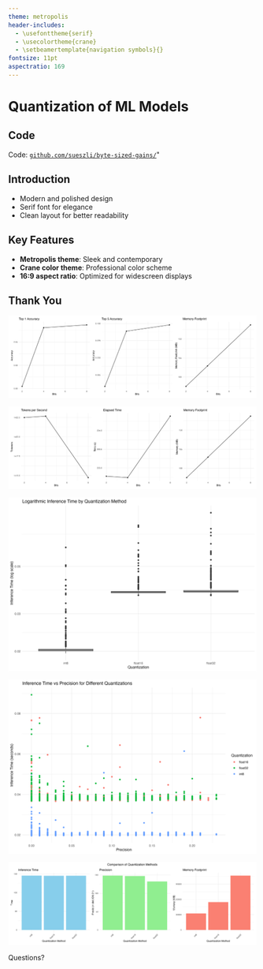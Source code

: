 ```yaml
---
theme: metropolis
header-includes:
  - \usefonttheme{serif}
  - \usecolortheme{crane}
  - \setbeamertemplate{navigation symbols}{}
fontsize: 11pt
aspectratio: 169
---
```


# Quantization of ML Models

## Code

Code: [`github.com/sueszli/byte-sized-gains/`](https://github.com/sueszli/byte-sized-gains/)"

## Introduction

- Modern and polished design
- Serif font for elegance
- Clean layout for better readability

## Key Features

- **Metropolis theme**: Sleek and contemporary
- **Crane color theme**: Professional color scheme
- **16:9 aspect ratio**: Optimized for widescreen displays

## Thank You

![Accuracy vs. Memory Footprint](docs/assets/lang-plot0.png)

![Inference Speed vs. Memory Footprint](docs/assets/lang-plot1.png)

![ODM: Logarithmic Inference Time box plot](docs/assets/det-plot2.png)


![ODM: Inference Time vs. IoU Precision scatter plot](docs/assets/det-plot1.png)

![ODM: Inference Time vs. IoU Precision Bar plots](docs/assets/det-plot0.png)

Questions?


<!-- 
# Introduction

In recent years, object detection models (ODMs) and large language models (LLMs) have made unprecedented progress in computer vision and natural language processing, respectively. These deep neural networks have found applications across various domains, from autonomous vehicles and surveillance systems to chatbots and content generation. However, the increasing complexity and size of these models have led to significant computational and energy demands, posing challenges for widespread deployment and raising concerns about their environmental impact.

As the global community grapples with climate change and the urgent need for sustainable technologies, the optimization of ODMs and LLMs has become a critical area of research. Quantization, a technique that reduces the precision of model parameters and activations, has emerged as a promising approach to address these challenges. By converting high-precision floating-point representations to lower-precision formats, quantization can substantially decrease the model's memory footprint and compute usage while compromising predictive performance.

Our project focuses on applying advanced quantization techniques to both ODMs and LLMs, with the dual objectives of **improving their efficiency and reducing their carbon footprint**. We aim to implement quantization methods that enable these models to run on resource-constrained devices while maintaining their accuracy and functionality. By optimizing these models for deployment on edge devices and less powerful hardware, we can reduce the need for energy-intensive cloud computing and data centers, contributing to a more eco-friendly computational landscape.

The quantization of ODMs presents unique challenges due to the spatial nature of visual data and the need for precise localization in detection tasks. For LLMs, the primary obstacles lie in preserving the nuanced relationships between words and maintaining coherence across long sequences. Our project these model-specific issues while exploring commonalities in quantization strategies that can be applied across both domains. Through this project, we seek to demonstrate that quantization can play a crucial role in making advanced machine learning models more accessible and environmentally sustainable. By reducing the computational and energy requirements of ODMs and LLMs, we aim to pave the way for their widespread adoption in eco-conscious applications, ultimately contributing to global efforts in mitigating climate change and promoting sustainable technological development.

# ODM Quantization

In the first part of this project we quantize an object detection model.

#### Challenges

We started this task off by aiming for the stars and comparing the best models we could find on the public "papers with code" leaderboard for the COCO 2017 dataset [^coco]. Then we ran our own experiments to find the most representative models from each architecture family [^family]. We then noticed the DETR family to perform the best, particularly the "facebook/detr-resnet-101-dc5" model, as it generalizes well and was trained on the same dataset we are using, namely COCo-2017.

[^coco]: https://paperswithcode.com/sota/object-detection-on-coco
[^family]: https://github.com/ETH-DISCO/advx-bench/tree/main/analysis/model-selection

But after implementing the entire evaluation pipeline for our experiments in PyTorch we realized Torch XLA builds a shared library, `_XLAC.so` that needs to link to the version of Python it was built with (currently 3.10 or 3.11). And in order to ensure that `import _XLAC` can succeed, we had to update the `LD_LIBRARY_PATH` to the lib directory of our Python environment. This was a major blocker for us as we were unable to resolve this issue even within a docker container. This made us have to pivot to TensorFlow models instead as they are directly supported by LiteRT and do not need a seperate layer of abstraction / translation like PyTorch models do. Additionally the LiteRT compiled models return Tensorflow specific data-types, making it more convenient to just write the whole pipeline in Tensorflow v2.

We started from scratch, but this time instead of looking for state-of-the-art performance we only limited ourselves to those which are compatible with LiteRT. Our first choice was Efficientnet, but we quickly stumbled upon 0-gradient bugs in the int8 quantified version – which we assume is because of the model depth. Additionally the int8 quantization tuning step frequently took over 2 hours to finish on our consumer machine.

We spent 2 full working days trying to mitigate these issues but ended up pivoting again, but this time to `mobilenet_v2` as our base model.

Given the experimental nature of LiteRT and the lack of both community and documentation especially the full integer quantization was very tedious. Both the quantization of weights and the inputs and outputs resulted in many complications, mostly because the authors auf this library didn't implement more fine granular error messages, causing shotgun debugging to be the only viable option whenever issues emerged.

#### Methodology

For the experiment we used the MobileNetV2 model as our base. Our methodology involved quantizing this model using LiteRT with three different configurations: float32, float16, and int8. These represent different levels of quantization, with int8 being the most aggressive in terms of reducing model size and potentially inference speed.

For the int8 quantization, we used a representative dataset of 100 samples from the COCO 2017 training set. This step is crucial for calibrating the quantization process, ensuring that the reduced precision can still accurately represent the distribution of activations in the model.

We then evaluated these quantized models on a subset of 1500 images from the COCO 2017 validation set. For each image, we preprocessed it to match the input requirements of our model, including resizing to 300x300 pixels and normalizing the pixel values.

One of the more complex parts of our implementation is the computation of precision. We implemented a function to calculate the Intersection over Union (IoU) between predicted and ground truth bounding boxes. This IoU is then used to determine true positives and false positives, which are essential for computing precision. We set a very low IoU threshold of 0.01 to be more lenient in our evaluation, considering the potential loss in accuracy due to quantization.

We also implemented a normalization function for bounding boxes, ensuring that all coordinates are within the [0, 1] range. This normalization is important for consistent evaluation across different image sizes.

For each quantization configuration, we ran inference on our test set and measured both the inference time and precision. The inference time gives us an indication of the model's speed, while precision tells us about its accuracy in detecting objects.

One of the challenges we faced was dealing with the different output formats of the quantized models, particularly for the int8 model. We implemented a dequantization step to convert the int8 outputs back to floating-point values for consistent evaluation across all configurations.

We also implemented a filtering step based on a confidence threshold, allowing us to adjust the trade-off between precision and recall. However, for this experiment, we set the confidence threshold to 0.0, effectively considering all detections.

The results of our experiments are saved in a CSV file, allowing for easy analysis and comparison of the different quantization configurations. This approach enables us to assess the impact of quantization on both model size and performance, providing valuable insights into the trade-offs involved in model optimization for edge devices.

We ran our benchmarks on a consumer MacBook M2 Pro and the latest Tensorflow Version 2.17.0 on macOS 14.6.1 23G93 arm64 hosted by a Mac14,10 with Kernel version 23.6.0 and 16384MiB of memory.

All Python dependencies were compiled using `pip-compile` and dumped out of a virtual environment for reproducibility. A docker container is provided for cross platform builds.

#### Results

The quantized models had the following memory footprints:

- original model: 31.88 MB
- float32 model: 23.72 MB
- float16 model: 12.17 MB
- int8 model: 7.21 MB

Meaning with each of our selected quantization steps the memory footprint almost halved. This is to be expected and also serves as a little sanity check for our model quantizer.

Next we want to gain a better understanding of inference speed vs. precision as the intersection over union (IoU@0.01). We derived the following correlations between predictive efficiency and effectiveness:

- int8 : -0.0236756526195283
- float16 : 0.0232883892068324
- float32 : -0.0365188366830796

This is because the changes in inference speed were really marginal and in the 1e-2 range, as visualized in the logarithmic boxplot of all inference times. The increase from a float16 to a fully integer quantized model however is substantial in the given tolerance range.

![ODM: Logarithmic Inference Time box plot](docs/assets/det-plot2.png)

The IoU@0.01 precision however does show fluctuations as visualized in the scatterplot and boxplots. 

However surprisingly, as we increase the model size and operation granularity the accuracy seems to worsen.

![ODM: Inference Time vs. IoU Precision scatter plot](docs/assets/det-plot1.png)

![ODM: Inference Time vs. IoU Precision Bar plots](docs/assets/det-plot0.png)

Given the counter intuitive properties we observed in the benchmarks there is a realistic chance that the IoU implementation is incorrect. However the same algorithm was also used for our PyTorch benchmark and lead to sane results. We were unable to find the cause of this disparity.

In conclusion: The results are inconclusive. Further inspection to is necessary to validate our findings. If these findings were to be correct, the int8 quantized model would be the best choice for any deployment scenario as it is the most efficient in terms of memory, inference speed and precision.

# LLM Quantization

In the second part of our project, we focused on quantizing a large language model (LLM). We selected the SmolLM-135M model, a smaller variant of LLMs that is more suitable for edge devices and resource-constrained environments.

#### Methodology

Our methodology involved quantizing this model using AutoGPTQ with three different configurations: int8, int4, and int2, representing increasingly aggressive levels of quantization. For the quantization process, we utilized the GPTQ (Generative Pre-trained Transformer Quantization) method, which is implemented in the AutoGPTQ library. We configured the quantization process with a group size of 64 and used a subset of 100 samples from the LAMBADA dataset as a representative dataset for calibration. This step is crucial for ensuring that the quantized model can accurately represent the distribution of activations in the original model.

We evaluated the quantized models on the LAMBADA dataset, which is specifically designed to test the ability of language models to understand and generate coherent text. For our experiments, we used a sample size of 5000 examples from the test split of the dataset. The LAMBADA task involves predicting the last word of a given context, which aligns well with our evaluation metrics. Our evaluation pipeline involved several key steps. First, we loaded the quantized model and tokenizer for each bit configuration (8, 4, and 2 bits). We then iterated through the dataset, processing each example by separating the context (all words except the last) and the target (the last word). We tokenized the context and passed it through the model to generate predictions.

We measured two primary accuracy metrics: Top-1 accuracy and Top-5 accuracy. Top-1 accuracy represents the proportion of examples where the model's highest probability prediction matches the target word. Top-5 accuracy measures the proportion of examples where the target word is among the model's top 5 predictions. These metrics provide insights into the model's precision at different levels of strictness. To assess the computational efficiency of the quantized models, we measured the inference speed in tokens per second. We calculated this by dividing the total number of tokens processed (including both input tokens and the single generated token for each example) by the total elapsed time for the evaluation. We also tracked the memory footprint of each quantized model using the `get_memory_footprint()` method, which provides an estimate of the model's size in memory. This metric is crucial for understanding the trade-off between model size and performance, especially for deployment on edge devices with limited resources.

All experiments were conducted on a CUDA-enabled NVIDIA GeForce RTX 3090 using a Red Hat Linux Distribution to ensure consistent and efficient processing. We implemented safeguards to clear GPU memory and collect garbage between different quantization configurations to prevent memory-related issues and ensure fair comparisons.

#### Results

Starting with accuracy, we observe a clear trend of improved performance as we increase the number of bits used for quantization. The 2-bit model shows the lowest accuracy, with a top-1 accuracy of 0.18% and a top-5 accuracy of 0.82%. There is a significant jump in performance when moving to 4-bit quantization, with top-1 accuracy increasing to 5.24% and top-5 accuracy to 8.88%. The 8-bit model performs slightly better, achieving 5.48% top-1 accuracy and 9.8% top-5 accuracy. This trend aligns with our expectations, as higher bit precision generally allows for more accurate representation of the model's weights and activations.

Interestingly, the inference speed, measured in tokens per second, remains relatively consistent across all three quantization levels. The 4-bit model shows the highest throughput at 1422.68 tokens per second, followed closely by the 2-bit model at 1422.49 tokens per second. The 8-bit model is slightly slower at 1414.73 tokens per second. These minor differences suggest that the quantization level has a minimal impact on inference speed for this particular model and hardware configuration.

The memory footprint of the model, as expected, increases with the number of bits used for quantization. The 2-bit model has the smallest footprint at 87.57 MB, the 4-bit model occupies 114.53 MB, and the 8-bit model requires 168.44 MB. This linear increase in memory usage is consistent with the theoretical expectations of quantization, where doubling the number of bits roughly doubles the memory requirements.

It's worth noting that all models processed the same number of samples (5000) and tokens (416,476) during the evaluation, ensuring a fair comparison across different quantization levels. The elapsed time for each evaluation was also similar, ranging from 292.74 to 294.39 seconds, which corroborates the consistency in inference speed.

The trade-off between model size and accuracy is evident in these results. While the 2-bit model offers the smallest memory footprint, its accuracy is significantly lower than the 4-bit and 8-bit versions. The jump from 2-bit to 4-bit quantization provides a substantial boost in accuracy with a relatively modest increase in memory usage. The improvement from 4-bit to 8-bit is less pronounced in terms of accuracy but comes with a more significant increase in memory requirements.

These findings suggest that for deployment scenarios where memory is extremely constrained, the 4-bit model might offer the best balance between accuracy and resource usage. It provides a significant accuracy improvement over the 2-bit model while still maintaining a relatively small memory footprint. The 8-bit model, while offering the highest accuracy, may be more suitable for scenarios where memory constraints are less severe and maximum accuracy is prioritized.

It's important to note that while the accuracy figures may seem low in absolute terms, they should be considered in the context of the LAMBADA dataset, which is known to be challenging even for larger language models. The task of predicting the last word given a context is particularly difficult and often requires a deep understanding of long-range dependencies and complex semantics.

In conclusion, our quantization experiments demonstrate the viability of running compressed versions of the SmolLM-135M model on resource-constrained devices. The results provide valuable insights into the trade-offs between model size, accuracy, and inference speed, which can guide decisions in deploying language models for various applications, especially in edge computing scenarios where energy efficiency and reduced computational requirements are crucial.

![Accuracy vs. Memory Footprint](docs/assets/lang-plot0.png)

![Inference Speed vs. Memory Footprint](docs/assets/lang-plot1.png)

# Final Thoughts

The experiments we conducted are not representative of data-driven performance analytics research because they fall into several common pitfalls highlighted in the article "Always Measure One Level Deeper"[^deeper]. Firstly, the experiments seem to rely heavily on superficial measurements, such as overall model size and basic precision metrics, without getting into deeper system behaviors or the underlying factors affecting performance. This superficiality can lead to incomplete and potentially misleading conclusions about system performance.

[^deeper]: Ousterhout, J. (2018). Always measure one level deeper. Communications of the ACM, 61(7), 74-83.

Moreover, there appears to be a confirmation bias in the methodology. The experiments focus on quantization techniques that reduce model size and memory footprint but do not sufficiently explore how these changes impact other critical aspects of performance, such as computational efficiency or energy consumption. This selective reporting can skew results to favor certain outcomes without a comprehensive analysis of all potential impacts. Additionally, the experiments might suffer from hasty execution, as indicated by the reliance on a small set of configurations and datasets without extensive validation or exploration of alternative scenarios. This haste can result in overlooking important system behaviors or potential improvement. Lastly, there's a lack of deeper measurement to validate top-level findings, such as understanding why certain quantization configurations lead to specific performance outcomes or identifying bottlenecks within the system.

In conclusion this project is a good starting point for further research into quantization techniques for ODMs and LLMs. However, to draw more robust conclusions and make informed decisions about model optimization, future work should address the limitations highlighted in this analysis. -->
